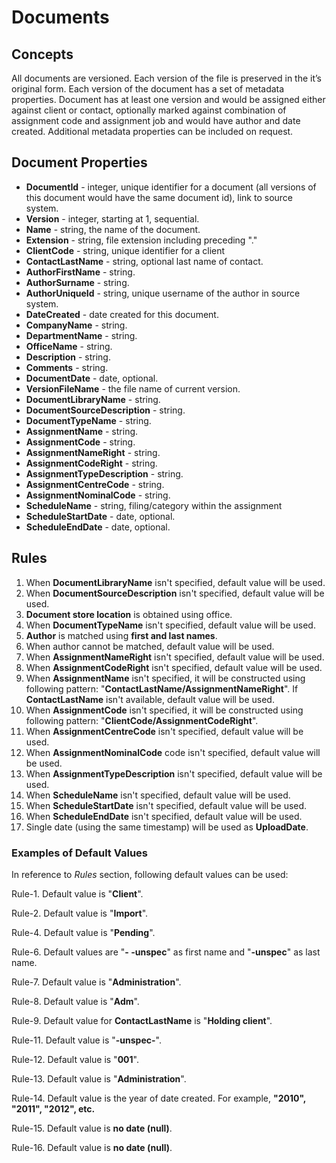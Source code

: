 # Documents #

## Concepts ##

All documents are versioned. Each version of the file is preserved in the it’s original form. Each version of the document has a set of metadata properties. Document has at least one version and would be assigned either against client or contact, optionally marked against combination of assignment code and assignment job and would have author and date created. Additional metadata properties can be included on request.

## Document Properties ##

* **DocumentId** - integer, unique identifier for a document (all versions of this document would have the same document id), link to source system.
* **Version** - integer, starting at 1, sequential.
* **Name** - string, the name of the document.
* **Extension** - string, file extension including preceding "."
* **ClientCode** - string, unique identifier for a client
* **ContactLastName** - string, optional last name of contact.
* **AuthorFirstName** - string.
* **AuthorSurname** - string.
* **AuthorUniqueId** - string, unique username of the author in source system.
* **DateCreated** - date created for this document.
* **CompanyName** - string.
* **DepartmentName** - string.
* **OfficeName** - string.
* **Description** - string.
* **Comments** - string.
* **DocumentDate** - date, optional.
* **VersionFileName** - the file name of current version.
* **DocumentLibraryName** - string.
* **DocumentSourceDescription** - string.
* **DocumentTypeName** - string.
* **AssignmentName** - string.
* **AssignmentCode** - string.
* **AssignmentNameRight** - string.
* **AssignmentCodeRight** - string.
* **AssignmentTypeDescription** - string.
* **AssignmentCentreCode** - string.
* **AssignmentNominalCode** - string.
* **ScheduleName** - string, filing/category within the assignment
* **ScheduleStartDate** - date, optional.
* **ScheduleEndDate** - date, optional.

## Rules ##
1. When **DocumentLibraryName** isn't specified, default value will be used.
1. When **DocumentSourceDescription** isn't specified, default value will be used.
1. **Document store location** is obtained using office.
1. When **DocumentTypeName** isn't specified, default value will be used.
1. **Author** is matched using **first and last names**.
1. When author cannot be matched, default value will be used.
1. When **AssignmentNameRight** isn't specified, default value will be used.
1. When **AssignmentCodeRight** isn't specified, default value will be used.
1. When **AssignmentName** isn't specified, it will be constructed using following pattern: "**ContactLastName/AssignmentNameRight**". If **ContactLastName** isn't available, default value will be used.
1. When **AssignmentCode** isn't specified, it will be constructed using following pattern: "**ClientCode/AssignmentCodeRight**".
1. When **AssignmentCentreCode** isn't specified, default value will be used.
1. When **AssignmentNominalCode** code isn't specified, default value will be used.
1. When **AssignmentTypeDescription** isn't specified, default value will be used.
1. When **ScheduleName** isn't specified, default value will be used.
1. When **ScheduleStartDate** isn't specified, default value will be used.
1. When **ScheduleEndDate** isn't specified, default value will be used.
1. Single date (using the same timestamp) will be used as **UploadDate**.

### Examples of Default Values ###

In reference to *Rules* section, following default values can be used:

Rule-1. Default value is "**Client**".

Rule-2. Default value is "**Import**".

Rule-4. Default value is "**Pending**".

Rule-6. Default values are "**- -unspec**" as first name and "**-unspec**" as last name.

Rule-7. Default value is "**Administration**".

Rule-8. Default value is "**Adm**".

Rule-9. Default value for **ContactLastName** is "**Holding client**".

Rule-11. Default value is "**-unspec-**".

Rule-12. Default value is "**001**".

Rule-13. Default value is "**Administration**".

Rule-14. Default value is the year of date created. For example, **"2010", "2011", "2012", etc.**

Rule-15. Default value is **no date (null)**.

Rule-16. Default value is **no date (null)**.